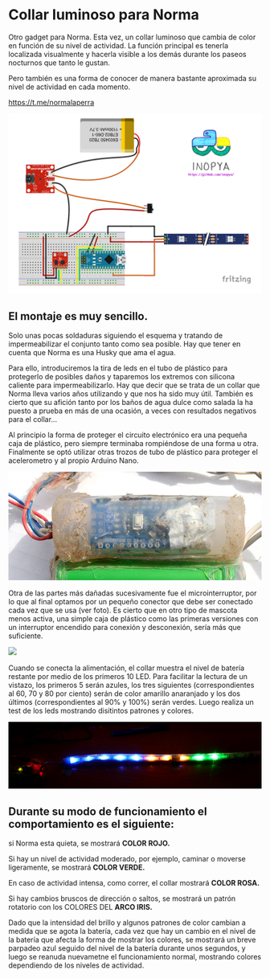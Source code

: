 # Collar luminoso para Norma

Otro gadget para Norma.
Esta vez, un collar luminoso que cambia de color en función de su nivel de actividad. La función principal es tenerla localizada visualmente y hacerla visible a los demás durante los paseos nocturnos que tanto le gustan. 

Pero también es una forma de conocer de manera bastante aproximada su nivel de actividad en cada momento.

https://t.me/normalaperra


![](./imagenes/esquema_peque.png) 

## El montaje es muy sencillo. 
Solo unas pocas soldaduras siguiendo el esquema y tratando de impermeabilizar el conjunto tanto como sea posible. Hay que tener en cuenta que Norma es una Husky que ama el agua. 

Para ello, introduciremos la tira de leds en el tubo de plástico para protegerlo de posibles daños y taparemos los extremos con silicona caliente para impermeabilizarlo. Hay que decir que se trata de un collar que Norma lleva varios años utilizando y que nos ha sido muy útil. También es cierto que su afición tanto por los baños de agua dulce como salada la ha puesto a prueba en más de una ocasión, a veces con resultados negativos para el collar... 

Al principio la forma de proteger el circuito electrónico era una pequeña caja de plástico, pero siempre terminaba rompiéndose de una forma u otra. 
Finalmente se optó utilizar otras trozos de tubo de plástico para proteger el acelerometro y al propio Arduino Nano.

![](./imagenes/01_detalle_nano.jpg) 

Otra de las partes más dañadas sucesivamente fue el microinterruptor, por lo que al final optamos por un pequeño conector que debe ser conectado cada vez que se usa (ver foto). Es cierto que en otro tipo de mascota menos activa, una simple caja de plástico como las primeras versiones con un interruptor encendido para conexión y desconexión, sería más que suficiente.

![](./imagenes/01_detalle_conector.jpg) 


Cuando se conecta la alimentación, el collar muestra el nivel de batería restante por medio de los primeros 10 LED. 
Para facilitar la lectura de un vistazo, los primeros 5 serán azules, los tres siguientes (correspondientes al 60, 70 y 80 por ciento) serán de color amarillo anaranjado y los dos últimos (correspondientes al 90% y 100%) serán verdes.
Luego realiza un test de los leds mostrando disitintos patrones y colores. 

![](./imagenes/level100.jpg) 


## Durante su modo de funcionamiento el comportamiento es el siguiente: 

si Norma esta quieta, se mostrará **COLOR ROJO.**

Si hay un nivel de actividad moderado, por ejemplo, caminar o moverse ligeramente, se mostrará **COLOR VERDE.**

En caso de actividad intensa, como correr, el collar mostrará **COLOR ROSA.**

Si hay cambios bruscos de dirección o saltos, se mostrará un patrón rotatorio con los COLORES DEL **ARCO IRIS.**


Dado que la intensidad del brillo y algunos patrones de color cambian a medida que se agota la batería, cada vez que hay un cambio en el nivel de la batería que afecta la forma de mostrar los colores, se mostrará un breve parpadeo azul seguido del nivel de la batería durante unos segundos, y luego se reanuda nuevametne el funcionamiento normal, mostrando colores dependiendo de los niveles de actividad.

